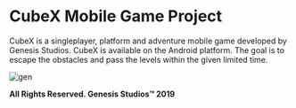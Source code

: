 # CubeX Mobile Game Project
CubeX is a singleplayer, platform and adventure mobile game developed by Genesis Studios. CubeX is available on the Android platform. The goal is to escape the obstacles and pass the levels within the given limited time.

![gen](https://user-images.githubusercontent.com/36234545/55261410-eea8b680-527b-11e9-9d53-05839ce856ce.png)

**All Rights Reserved. Genesis Studios™ 2019** 
